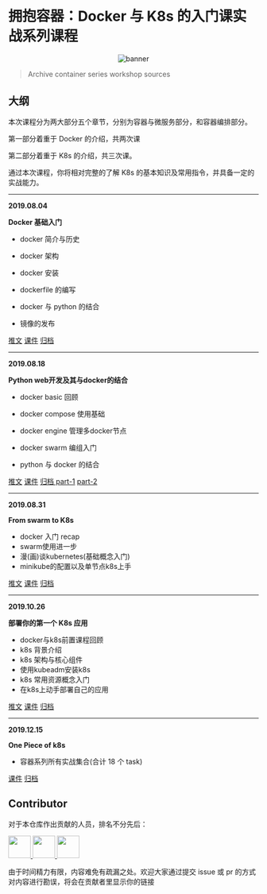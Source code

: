 # 拥抱容器：Docker 与 K8s 的入门课实战系列课程


<div align="center">
<img src="./banner.png" alt="banner" style="zoom: 100%;"/>
</div>

> Archive container series workshop sources



## 大纲

本次课程分为两大部分五个章节，分别为容器与微服务部分，和容器编排部分。

第一部分着重于 Docker 的介绍，共两次课

第二部分着重于 K8s 的介绍，共三次课。

通过本次课程，你将相对完整的了解 K8s 的基本知识及常用指令，并具备一定的实战能力。

---

**2019.08.04**

**Docker 基础入门**

- docker 简介与历史

- docker 架构

- docker 安装

- dockerfile 的编写

- docker 与 python 的结合

- 镜像的发布

[推文](http://mp.weixin.qq.com/s?__biz=MjM5NDkwOTEyMQ==&mid=2651644330&idx=1&sn=1db9e08fa950e2ec0b87ce86422129dc&chksm=bd78df048a0f5612254d0acc5a4188a4fdbf66cf692d0ceb7d657de3974e7edce032b12599e1&scene=21#wechat_redirect) [课件](https://devs.wiki/slides/gdg-shanghai/k8s/ch01/)  [归档](./chap01-docker-basic/docker-basic.md)

---

**2019.08.18**

**Python web开发及其与docker的结合**

- docker basic 回顾

- docker compose 使用基础

- docker engine 管理多docker节点

- docker swarm 编组入门

- python 与 docker 的结合

[推文](http://mp.weixin.qq.com/s?__biz=MjM5NDkwOTEyMQ==&mid=2651644526&idx=1&sn=94835a30e1c94f775868f7b580edf1b3&chksm=bd78dcc08a0f55d6b365fc66e2e44902f8fed3801144afc78f9ca35e4e3886cba0e861c0f532&scene=21#wechat_redirect) [课件](https://devs.wiki/slides/gdg-shanghai/k8s/ch02/) [归档 part-1](./chap02-docker-advanced/docker-advanced-part1.md) [part-2](./chap02-docker-advanced/docker-advanced-part2.md)

---

**2019.08.31**

**From swarm to K8s**

- docker 入门 recap
- swarm使用进一步
- 漫(画)谈kubernetes(基础概念入门)
- minikube的配置以及单节点k8s上手

[推文](http://mp.weixin.qq.com/s?__biz=MjM5NDkwOTEyMQ==&mid=2651644617&idx=1&sn=82c9d1d9a61e4a9f23c10cc328aac9fb&chksm=bd78dc678a0f557134f44b3ba5358180bb9b667b97565fac6e8b8c7fc33ce292b043b77ec261&scene=21#wechat_redirect) [课件](https://devs.wiki/slides/gdg-shanghai/k8s/ch03/) [归档](./chap03-from-swarm-to-k8s/docker-swarm-deploy.md)

---

**2019.10.26**

**部署你的第一个 K8s 应用**

- docker与k8s前置课程回顾
- k8s 背景介绍
- k8s 架构与核心组件
- 使用kubeadm安装k8s
- k8s 常用资源概念入门
- 在k8s上动手部署自己的应用

[推文](https://mp.weixin.qq.com/s/pwWXmftJN7Z2M7F_hUU3IQ) [课件](https://devs.wiki/slides/gdg-shanghai/k8s/ch04/) [归档](./chap04-k8s-install-and-deploy/k8s-deploy.md)

---

**2019.12.15**

**One Piece of k8s**

- 容器系列所有实战集合(合计 18 个 task)

[课件](https://devs.wiki/slides/gdg-shanghai/k8s/ch05/) [归档](./chap05-k8s-more/onepice-of-k8s.md)

## Contributor

对于本仓库作出贡献的人员，排名不分先后：

<a href="https://github.com/yuechuanx"> 
    <img src="https://avatars3.githubusercontent.com/u/19339293?s=460&v=4" width="45px">
</a>
<a href="https://github.com/azzinoths0905"> 
    <img src="https://avatars3.githubusercontent.com/u/30699803?s=400&v=4" width="45px">
</a>
<a href="https://github.com/hayley1643">
    <img src="https://avatars2.githubusercontent.com/u/46780207?s=400&v=4" width="45px">
</a>

由于时间精力有限，内容难免有疏漏之处。欢迎大家通过提交 issue 或 pr 的方式对内容进行勘误，将会在贡献者里显示你的链接
